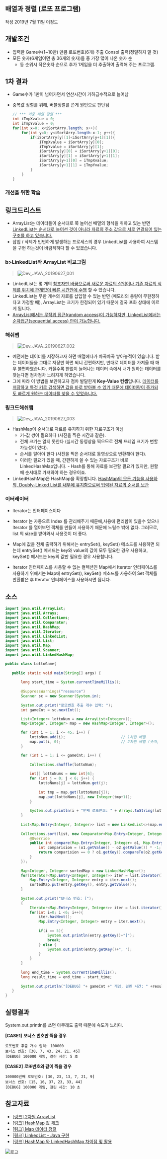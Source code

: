 배열과 정렬 (로또 프로그램)
---

작성 2019년 7월 11일 이정도

## 개발조건
- 입력한 Game수(1~10만) 만큼 로또번호(6개) 추출 Consol 출력(정렬하지 말 것)
- 모든 숫자(6게임이면 총 36개의 숫자)들 중 가장 많이 나온 숫자 순
   - 동 순위시 작은숫자 순으로 추가 1게임을 더 추출하여 출력해 주는 프로그램.

## 1차 결과

- Game수가 1만이 넘어가면서 연산시간이 기하급수적으로 늘어남
- 중복값 정렬를 위해, 버블정렬를 쓴게 원인으로 판단됨

    ```java
    // *** 이중 배열 정렬 ***
    int iTmpXvalue = 0;
    int iTmpYvalue = 0;
    for(int x=0; x<iSortArry.length; x++){
        for(int y=0; y<iSortArry.length-x-1; y++){
            if(iSortArry[y][1]<iSortArry[y+1][1]){
                iTmpXvalue = iSortArry[y][0];
                iTmpYvalue = iSortArry[y][1];
                iSortArry[y][0] = iSortArry[y+1][0];
                iSortArry[y][1] = iSortArry[y+1][1];
                iSortArry[y+1][0] = iTmpXvalue;
                iSortArry[y+1][1] = iTmpYvalue;
            }        		
        }
    }
    ```

### 개선을 위한 학습

## 링크드리스트
-  ArrayList는 데이터들이 순서대로 쭉 늘어선 배열의 형식을 취하고 있는 반면 <u>LinkedList는 순서대로 늘어선 것이 아니라 자료의 주소 값으로 서로 연결되어 있는 구조를 하고 있습니다.</u>
- 삽입 / 삭제가 빈번하게 발생하는 프로세스의 경우 LinkedList를 사용하여 시스템을 구현 하는것이 바람직하다 할 수 있겠습니다.

### b>LinkedList와 ArrayList 비교그림</b>
>![Dev_JAVA_20190627_001](https://github.com/macontents/macontents.github.io/blob/master/images/Dev_JAVA_20190627_001.png?raw=true)

- LinkedList는 몇 개의 <u>참조자만 바꿈으로써 새로운 자료의 삽입이나 기존 자료의 삭제를 위치에 관계없이 빠른 시간안에 수행</u> 할 수 있습니다. 
- LinkedList는 무한 개수의 자료를 삽입할 수 있는 반면 (메모리의 용량이 무한정하다고 가정할 때), ArrayList는 크기가 한정되어 있기 때문에 결국 포화 상태에 이르게 됩니다.
- <u>ArrayList에서는 무작위 접근(random access)이 가능하지만, LinkedList에서는 순차접근(sequential access) 만이 가능합니다.</u>

### 해쉬맵
>![Dev_JAVA_20190627_002](https://github.com/macontents/macontents.github.io/blob/master/images/Dev_JAVA_20190627_002.jpg?raw=true)
- 예전에는 데이터를 저장하고자 하면 배열에다가 차곡차곡 쌓아놓적이 있습니다.
받는 데이터들을 그대로 저장만 하면 되니 간편하지만, 반대로 데이터를 가져올 때 매우 불편하였습니다.
커질수록 한없이 늘어나는 데이터 속에서 내가 원하는 데이터를 찾는다면 점차점차 느려지게 하였습니다.
- 그에 따라 이 방법을 보안하고자 점차 발달한게 <b>Key-Value 컨셉</b>입니다.
<u>데이터를 저장하고 특정 키로 검색하면 값을 바로 받아볼 수 있기 때문에 데이터량이 증가되도 빠르게 원하는 데이터를 찾을 수 있었습니다.</u>

### 링크드해쉬맵
>![Dev_JAVA_20190627_003](https://github.com/macontents/macontents.github.io/blob/master/images/Dev_JAVA_20190627_003.jpg?raw=true)
- HashMap이 순서대로 자료를 유지하기 위한 자료구조가 아님
  - 키-값 쌍이 필요하다 (사진을 찍은 시간과 같은).
  - 전체 크기는 알지 못한다 (실시간 동영상을 찍으므로 전체 프레임 크기가 변할 가능성이 있다).
  - 순서를 알아야 한다 (사진을 찍은 순서대로 동영상으로 변환해야 한다).
  - 이러한 필요가 있을 때, 간편하게 쓸 수 있는 자료구조가 바로 LinkedHashMap입니다. - Hash를 통해 자료를 보관할 필요가 있지만, 원할 때 순서대로 가져와야 하는 경우이죠.
- LinkedHashMap은 HashMap을 확장합니다. <u>HashMap의 모든 기능을 사용하되, Doubly-Linked List를 내부에 유지함으로써 입력된 자료의 순서를 보관</u>

### 이터레이터
- Iterator는 인터페이스이다

- Iterator 는 자동으로 Index 를 관리해주기 때문에,사용에 편리함이 있을수 있으나
Iterator 를 열어보면 객체를 만들어 사용하기 때문에 느릴수 밖에 없다.
그러므로, list 의 size를 받아와서 사용것이 더 좋다.

 - Map에 값을 전체 출력하기 위해서는 entrySet(), keySet() 메소드를 사용하면 되는데 entrySet() 메서드는 key와 value의 값이 모두 필요한 경우 사용하고, keySet() 메서드는 key의 값만 필요한 경우 사용합니다.

 - Iterator 인터페이스를 사용할 수 없는 컬렉션인 Map에서 Iterator 인터페이스를 사용하기 위해서는 Map에 entrySet(), keySet() 메소드를 사용하여 Set 객체를 반환받은 후 Iterator 인터페이스를 사용하시면 됩니다.


## 소스
 ```java
import java.util.ArrayList;
import java.util.Arrays;
import java.util.Collections;
import java.util.Comparator;
import java.util.HashMap;
import java.util.Iterator;
import java.util.LinkedList;
import java.util.List;
import java.util.Map;
import java.util.Scanner;
import java.util.LinkedHashMap;
 
public class LottoGame{ 
	 
    public static void main(String[] args) {
    	
    	long start_time = System.currentTimeMillis();
  
        @SuppressWarnings("resource")
		Scanner sc = new Scanner(System.in);
               
        System.out.print("로또번호 추출 개수 입력: ");
        int gameCnt = sc.nextInt();

        List<Integer> lottoNum = new ArrayList<Integer>();
        Map<Integer, Integer> map = new HashMap<Integer, Integer>();

        for (int i = 1; i <= 45; i++) {
            lottoNum.add(i);                         // 1차원 배열
            map.put(i, 0);                           // 2차원 배열 (숫자, 중복값)
        }

        for (int i = 1; i <= gameCnt; i++) {
        	
            Collections.shuffle(lottoNum);
            
            int[] lottoNums = new int[6];
            for (int j = 0; j < 6; j++) {
                lottoNums[j] = lottoNum.get(j);
                
                int tmp = map.get(lottoNums[j]);
                map.put(lottoNums[j], new Integer(tmp+1));
            }
            
            System.out.println(i + "번째 로또번호: " + Arrays.toString(lottoNums));
        }
        
        List<Map.Entry<Integer, Integer>> list = new LinkedList<>(map.entrySet());
        
        Collections.sort(list, new Comparator<Map.Entry<Integer, Integer>>() {
            @Override
            public int compare(Map.Entry<Integer, Integer> o1, Map.Entry<Integer, Integer> o2) {
                int comparision = (o1.getValue() - o2.getValue()) * -1;
                return comparision == 0 ? o1.getKey().compareTo(o2.getKey()) : comparision;
            }
        });
        
        Map<Integer, Integer> sortedMap = new LinkedHashMap<>(); 
        for(Iterator<Map.Entry<Integer, Integer>> iter = list.iterator(); iter.hasNext();){
            Map.Entry<Integer, Integer> entry = iter.next();
            sortedMap.put(entry.getKey(), entry.getValue());
        }
        
        System.out.print("보너스 번호: [");
        {
        	Iterator<Map.Entry<Integer, Integer>> iter = list.iterator();
        	for(int i=0; i <6; i++){
        		iter.hasNext();
        		Map.Entry<Integer, Integer> entry = iter.next();
        		
        		if(i == 5){
        			System.out.println(entry.getKey()+"]");
        			break;
        		} else {
        			System.out.print(entry.getKey()+", ");
        		}
        	}
        }
        
        long end_time = System.currentTimeMillis();
        long result_time = end_time - start_time;
        
        System.out.println("[DEBUG] "+ gameCnt +" 게임, 걸린 시간: " +result_time / 1000 + " 초");
    }
}
 ```

## 실행결과

System.out.println를 쓰면 아무래도 출력 때문에 속도가 느리다.

**[CASE1]** <b>보너스 번호만 찍을 경우</b>
```
로또번호 추출 개수 입력: 100000
보너스 번호: [30, 7, 43, 24, 21, 45]
[DEBUG] 100000 게임, 걸린 시간: 5 초
```

**[CASE2]** <b>로또번호와 같이 찍을 경우</b>
```
100000번째 로또번호: [30, 23, 13, 7, 21, 9]
보너스 번호: [15, 16, 37, 23, 33, 44]
[DEBUG] 100000 게임, 걸린 시간: 10 초
```

## 참고자료

- [[링크] 2차원 ArrayList](https://m.blog.naver.com/lingua/220483068570)
- [[링크] HashMap 값 체크](https://rainny.tistory.com/120)
- [[링크] Map 데이터 정렬](https://cornswrold.tistory.com/114)
- [[링크] LinkedList - Java 구현](https://opentutorials.org/module/1335/8857)
- [[링크] HashMap 와 LinkedHashMap 차이점 및 활용](https://fruitdev.tistory.com/141)

![로고](https://macontents.github.io/images/markany.png)

<div class="fb-comments" data-href="https://macontents.github.io/2019-07-11-배열과정렬.md" data-width="700" data-numposts="10"></div>
